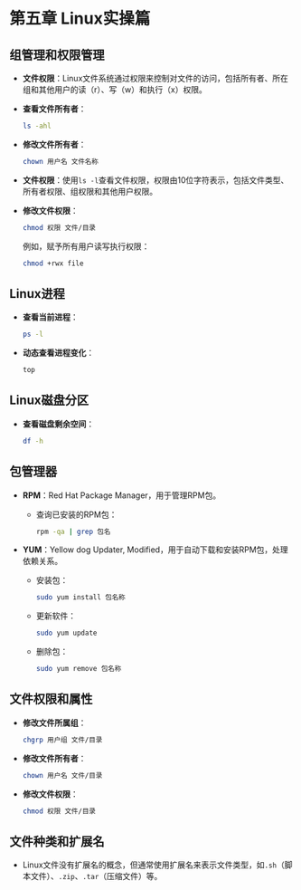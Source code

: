 # 第五章 Linux实操篇

## 组管理和权限管理

- **文件权限**：Linux文件系统通过权限来控制对文件的访问，包括所有者、所在组和其他用户的读（r）、写（w）和执行（x）权限。

- **查看文件所有者**：
  ```bash
  ls -ahl
  ```

- **修改文件所有者**：
  ```bash
  chown 用户名 文件名称
  ```

- **文件权限**：使用`ls -l`查看文件权限，权限由10位字符表示，包括文件类型、所有者权限、组权限和其他用户权限。

- **修改文件权限**：
  ```bash
  chmod 权限 文件/目录
  ```
  例如，赋予所有用户读写执行权限：
  ```bash
  chmod +rwx file
  ```

## Linux进程

- **查看当前进程**：
  ```bash
  ps -l
  ```

- **动态查看进程变化**：
  ```bash
  top
  ```

## Linux磁盘分区

- **查看磁盘剩余空间**：
  ```bash
  df -h
  ```

## 包管理器

- **RPM**：Red Hat Package Manager，用于管理RPM包。
  - 查询已安装的RPM包：
    ```bash
    rpm -qa | grep 包名
    ```

- **YUM**：Yellow dog Updater, Modified，用于自动下载和安装RPM包，处理依赖关系。
  - 安装包：
    ```bash
    sudo yum install 包名称
    ```
  - 更新软件：
    ```bash
    sudo yum update
    ```
  - 删除包：
    ```bash
    sudo yum remove 包名称
    ```

## 文件权限和属性

- **修改文件所属组**：
  ```bash
  chgrp 用户组 文件/目录
  ```

- **修改文件所有者**：
  ```bash
  chown 用户名 文件/目录
  ```

- **修改文件权限**：
  ```bash
  chmod 权限 文件/目录
  ```

## 文件种类和扩展名

- Linux文件没有扩展名的概念，但通常使用扩展名来表示文件类型，如`.sh`（脚本文件）、`.zip`、`.tar`（压缩文件）等。
